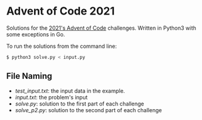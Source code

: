 # Advent of Code 2021

Solutions for the [2021's Advent of Code](https://adventofcode.com/2021) challenges.
Written in Python3 with some exceptions in Go.

To run the solutions from the command line:

```sh
$ python3 solve.py < input.py
```

## File Naming

- _test_input.txt_: the input data in the example.
- _input.txt_: the problem's input
- _solve.py_: solution to the first part of each challenge
- _solve_p2.py_: solution to the second part of each challenge
  
